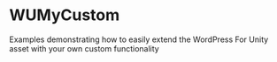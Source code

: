 # WUMyCustom
Examples demonstrating how to easily extend the WordPress For Unity asset with your own custom functionality
